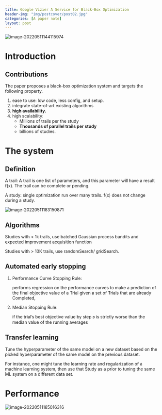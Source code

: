 ```yaml
---
title: Google Vizier A Service for Black-Box Optimization
header-img: "img/postcover/post02.jpg"
categories: [A paper note]
layout: post
---
```


![image-20220511144115974](https://github.com/NLGithubWP/tech-notebook/raw/master/img/a_img_store/image-20220511144115974.png)

# Introduction

## Contributions

The paper proposes a black-box optimization system and targets the following property.

1. ease to use: low code, less config, and setup.
2. integrate state-of-art existing algorithms
3. **high availability.**
4. high scalability: 
   - Millions of trails per the study
   - **Thousands of parallel trails per study**
   - billions of studies.

# The system

## Definition

A trail:  A trail is one list of parameters, and this parameter will have a result f(x). The trail can be complete or pending. 

A study: single optimization run over many trails. f(x) does not change during a study.

![image-20220511183150871](https://github.com/NLGithubWP/tech-notebook/raw/master/img/a_img_store/image-20220511183150871.png)

## Algorithms

Studies with < 1k trails, use batched Gaussian process bandits and expected improvement acquisition function

Studies with > 10K trails, use randomSearch/ gridSearch.

## Automated early stopping

1. Performance Curve Stopping Rule: 

   performs regression on the performance curves to make a prediction of the final objective value of a Trial given a set of Trials that are already Completed,

2. Median Stopping Rule:

   if the trial’s best objective value by step 𝑠 is strictly worse than the median value of the running averages

## Transfer learning

Tune the hyperparameter of the same model on a new dataset based on the picked hyperparameter of the same model on the previous dataset.

For instance, one might tune the learning rate and regularization of a machine learning system, then use that Study as a prior to tuning the same ML system on a different data set.

# Performance

![image-20220511185016316](https://github.com/NLGithubWP/tech-notebook/raw/master/img/a_img_store/image-20220511185016316.png)